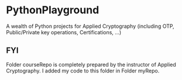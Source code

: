 # PythonPlayground
A wealth of Python projects for Applied Cryptography (including OTP, Public/Private key operations, Certifications, ...)

## FYI
Folder courseRepo is completely prepared by the instructor of Applied Cryptography. I added my code to this folder in Folder myRepo.

